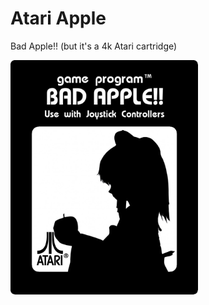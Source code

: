 # Atari Apple
Bad Apple!! (but it's a 4k Atari cartridge)

<img src="https://github.com/MuriloMGrosso/Atari-Apple/blob/main/labels/Bad%20Apple%20Main.jpg" width="300">
